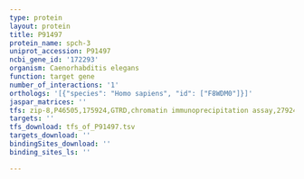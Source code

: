 ```yaml
---
type: protein
layout: protein
title: P91497
protein_name: spch-3
uniprot_accession: P91497
ncbi_gene_id: '172293'
organism: Caenorhabditis elegans
function: target gene
number_of_interactions: '1'
orthologs: '[{"species": "Homo sapiens", "id": ["F8WDM0"]}]'
jaspar_matrices: ''
tfs: zip-8,P46505,175924,GTRD,chromatin immunoprecipitation assay,27924024%5Buid%5D,No
targets: ''
tfs_download: tfs_of_P91497.tsv
targets_download: ''
bindingSites_download: ''
binding_sites_ls: ''

---
```

